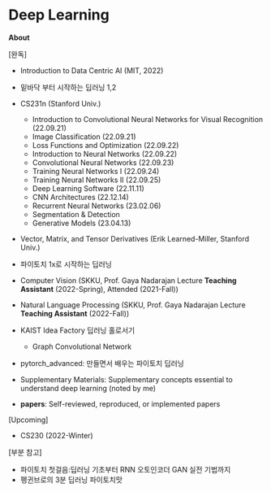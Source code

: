# Deep Learning


**About**

[완독]
- Introduction to Data Centric AI (MIT, 2022)
- 밑바닥 부터 시작하는 딥러닝 1,2
- CS231n (Stanford Univ.)
  - Introduction to Convolutional Neural Networks for Visual Recognition (22.09.21)
  - Image Classification (22.09.21)
  - Loss Functions and Optimization (22.09.22)
  - Introduction to Neural Networks (22.09.22)
  - Convolutional Neural Networks (22.09.23)
  - Training Neural Networks I (22.09.24)
  - Training Neural Networks II (22.09.25)
  - Deep Learning Software (22.11.11)
  - CNN Architectures (22.12.14)
  - Recurrent Neural Networks (23.02.06)
  - Segmentation & Detection
  - Generative Models (23.04.13)
  
- Vector, Matrix, and Tensor Derivatives (Erik Learned-Miller, Stanford Univ.)
- 파이토치 1x로 시작하는 딥러닝
- Computer Vision (SKKU, Prof. Gaya Nadarajan Lecture **Teaching Assistant** (2022-Spring), Attended (2021-Fall))
- Natural Language Processing (SKKU, Prof. Gaya Nadarajan Lecture **Teaching Assistant** (2022-Fall))
- KAIST Idea Factory 딥러닝 홀로서기
  - Graph Convolutional Network
- pytorch_advanced: 만들면서 배우는 파이토치 딥러닝
- Supplementary Materials: Supplementary concepts essential to understand deep learning (noted by me)
- **papers**: Self-reviewed, reproduced, or implemented papers

[Upcoming]
- CS230 (2022-Winter)

[부분 참고]
- 파이토치 첫걸음:딥러닝 기초부터 RNN 오토인코더 GAN 실전 기법까지
- 펭귄브로의 3분 딥러닝 파이토치맛
